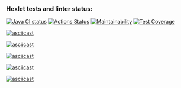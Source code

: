 ### Hexlet tests and linter status:
[![Java CI status](https://github.com/ArtemB91/java-project-lvl2/actions/workflows/java-ci.yml/badge.svg)](https://github.com/ArtemB91/java-project-lvl2/actions)
[![Actions Status](https://github.com/ArtemB91/java-project-lvl2/workflows/hexlet-check/badge.svg)](https://github.com/ArtemB91/java-project-lvl2/actions)
[![Maintainability](https://api.codeclimate.com/v1/badges/f2147d842c56a354df99/maintainability)](https://codeclimate.com/github/ArtemB91/java-project-lvl2/maintainability)
[![Test Coverage](https://api.codeclimate.com/v1/badges/f2147d842c56a354df99/test_coverage)](https://codeclimate.com/github/ArtemB91/java-project-lvl2/test_coverage)

[![asciicast](https://asciinema.org/a/2qjJDlDG2nOtjGDkssBan31dl.svg)](https://asciinema.org/a/2qjJDlDG2nOtjGDkssBan31dl)

[![asciicast](https://asciinema.org/a/WRRN0g94bvFMUr4NIWXdUZiXF.svg)](https://asciinema.org/a/WRRN0g94bvFMUr4NIWXdUZiXF)

[![asciicast](https://asciinema.org/a/5enSiMqInlGfdKsSqqveek2MA.svg)](https://asciinema.org/a/5enSiMqInlGfdKsSqqveek2MA)

[![asciicast](https://asciinema.org/a/7moAoke4sz7TX3jULjobBOPAc.svg)](https://asciinema.org/a/7moAoke4sz7TX3jULjobBOPAc)

[![asciicast](https://asciinema.org/a/0GLtkGRsOoCOcfngd1iYaxAvP.svg)](https://asciinema.org/a/0GLtkGRsOoCOcfngd1iYaxAvP)